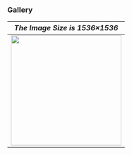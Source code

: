 ### Gallery
|                          *The Image Size is 1536×1536*                           |
| :----------------------------------------------------------: |
| [<img src="/figure/ntire_dev.png" height="250px"/>](https://imgsli.com/Mjg5ODU3) |
